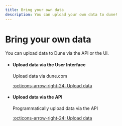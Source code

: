```yaml
---
title: Bring your own data
description: You can upload your own data to dune!
---
```


# Bring your own data

You can upload data to Dune via the API or the UI.

<div class="cards grid" markdown>

-   #### Upload data via the User Interface

    Upload data via dune.com
    
    [:octicons-arrow-right-24: Upload data](/app/upload-data/)
  
-  #### Upload data via the API
    
    Programmatically upload data via the API
        
    [:octicons-arrow-right-24: Upload data](../api/api-reference/upload-data)

</div>